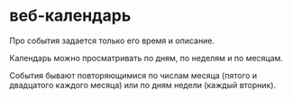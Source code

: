 веб-календарь
=============

Про события задается только его время и описание.

Календарь можно просматривать по дням, по неделям и по месяцам.

События бывают повторяющимися по числам месяца (пятого и двадцатого
каждого месяца) или по дням недели (каждый вторник).